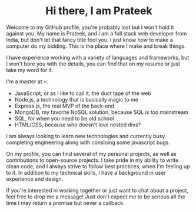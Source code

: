 # <center>Hi there, I am Prateek</center>

Welcome to my GitHub profile, you're probably lost but I won't hold it against you. My name is Prateek, and I am a full stack web developer from India, but don't let that fancy title fool you. I just know how to make a computer do my bidding. This is the place where I make and break things.

I have experience working with a variety of languages and frameworks, but I won't bore you with the details, you can find that on my resume or just take my word for it.

I'm a master at 💀:
- JavaScript, or as I like to call it, the duct tape of the web
- Node.js, a technology that is basically magic to me
- Express.js, the real MVP of the back-end
- MongoDB, my favorite NoSQL solution, because SQL is too mainstream
- SQL, for when you need to be old school
- HTML/CSS, because who doesn't love nested divs?

I am always looking to learn new technologies and currently busy completing engineering along with consloing some javascript bugs.

On my profile, you can find several of my personal projects, as well as contributions to open-source projects. I take pride in my ability to write clean code, and I always strive to follow best practices, when I'm feeling up to it. In addition to my technical skills, I have a background in user experience and design.

If you're interested in working together or just want to chat about a project, feel free to drop me a message! Just don't expect me to be serious all the time I may return a promise but never a callback.

